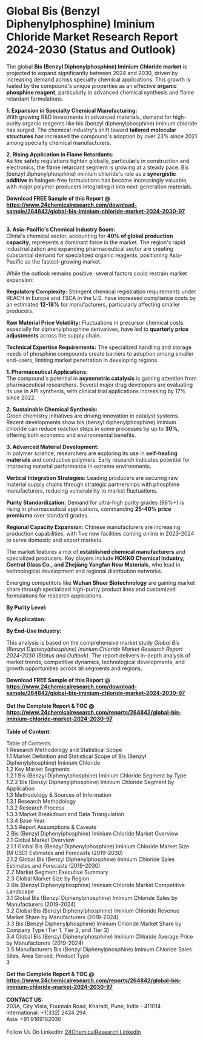 <h1>Global Bis (Benzyl Diphenylphosphine) Iminium Chloride Market Research Report 2024-2030 (Status and Outlook)</h1><p>The global <strong>Bis (Benzyl Diphenylphosphine) Iminium Chloride market</strong> is projected to expand significantly between 2024 and 2030, driven by increasing demand across specialty chemical applications. This growth is fueled by the compound's unique properties as an effective <strong>organic phosphine reagent</strong>, particularly in advanced chemical synthesis and flame retardant formulations.</p><p><strong>1. Expansion in Specialty Chemical Manufacturing:</strong><br>
With growing R&amp;D investments in advanced materials, demand for high-purity organic reagents like bis (benzyl diphenylphosphine) iminium chloride has surged. The chemical industry's shift toward <strong>tailored molecular structures</strong> has increased the compound's adoption by over 23% since 2021 among specialty chemical manufacturers.</p><p><strong>2. Rising Application in Flame Retardants:</strong><br>
As fire safety regulations tighten globally, particularly in construction and electronics, the flame retardant segment is growing at a steady pace. Bis (benzyl diphenylphosphine) iminium chloride's role as a <strong>synergistic additive</strong> in halogen-free formulations has become increasingly valuable, with major polymer producers integrating it into next-generation materials.</p><div><b>Download FREE Sample of this Report @ 
            <a href="https://www.24chemicalresearch.com/download-sample/264842/global-bis-iminium-chloride-market-2024-2030-97">
            https://www.24chemicalresearch.com/download-sample/264842/global-bis-iminium-chloride-market-2024-2030-97</a></b></div><br><p><strong>3. Asia-Pacific's Chemical Industry Boom:</strong><br>
China's chemical sector, accounting for <strong>40% of global production capacity</strong>, represents a dominant force in the market. The region's rapid industrialization and expanding pharmaceutical sector are creating substantial demand for specialized organic reagents, positioning Asia-Pacific as the fastest-growing market.</p><p>While the outlook remains positive, several factors could restrain market expansion:</p><p><strong>Regulatory Complexity:</strong> Stringent chemical registration requirements under REACH in Europe and TSCA in the U.S. have increased compliance costs by an estimated <strong>12-18%</strong> for manufacturers, particularly affecting smaller producers.</p><p><strong>Raw Material Price Volatility:</strong> Fluctuations in precursor chemical costs, especially for diphenylphosphine derivatives, have led to <strong>quarterly price adjustments</strong> across the supply chain.</p><p><strong>Technical Expertise Requirements:</strong> The specialized handling and storage needs of phosphine compounds create barriers to adoption among smaller end-users, limiting market penetration in developing regions.</p><p><strong>1. Pharmaceutical Applications:</strong><br>
The compound's potential in <strong>asymmetric catalysis</strong> is gaining attention from pharmaceutical researchers. Several major drug developers are evaluating its use in API synthesis, with clinical trial applications increasing by 17% since 2022.</p><p><strong>2. Sustainable Chemical Synthesis:</strong><br>
Green chemistry initiatives are driving innovation in catalyst systems. Recent developments show bis (benzyl diphenylphosphine) iminium chloride can reduce reaction steps in some processes by up to <strong>30%</strong>, offering both economic and environmental benefits.</p><p><strong>3. Advanced Material Development:</strong><br>
In polymer science, researchers are exploring its use in <strong>self-healing materials</strong> and conductive polymers. Early research indicates potential for improving material performance in extreme environments.</p><p><strong>Vertical Integration Strategies:</strong> Leading producers are securing raw material supply chains through strategic partnerships with phosphine manufacturers, reducing vulnerability to market fluctuations.</p><p><strong>Purity Standardization:</strong> Demand for ultra-high purity grades (98%+) is rising in pharmaceutical applications, commanding <strong>25-40% price premiums</strong> over standard grades.</p><p><strong>Regional Capacity Expansion:</strong> Chinese manufacturers are increasing production capabilities, with five new facilities coming online in 2023-2024 to serve domestic and export markets.</p><p>The market features a mix of <strong>established chemical manufacturers</strong> and specialized producers. Key players include <strong>HOKKO Chemical Industry, Central Glass Co., and Zhejiang Yangfan New Materials</strong>, who lead in technological development and regional distribution networks.</p><p>Emerging competitors like <strong>Wuhan Shuer Biotechnology</strong> are gaining market share through specialized high-purity product lines and customized formulations for research applications.</p><p><strong>By Purity Level:</strong></p><p><strong>By Application:</strong></p><p><strong>By End-Use Industry:</strong></p><p>This analysis is based on the comprehensive market study <em>Global Bis (Benzyl Diphenylphosphine) Iminium Chloride Market Research Report 2024-2030 (Status and Outlook)</em>. The report delivers in-depth analysis of market trends, competitive dynamics, technological developments, and growth opportunities across all segments and regions.</p><div><b>Download FREE Sample of this Report @ 
            <a href="https://www.24chemicalresearch.com/download-sample/264842/global-bis-iminium-chloride-market-2024-2030-97">
            https://www.24chemicalresearch.com/download-sample/264842/global-bis-iminium-chloride-market-2024-2030-97</a></b></div><br><div><b>Get the Complete Report & TOC @ 
            <a href="https://www.24chemicalresearch.com/reports/264842/global-bis-iminium-chloride-market-2024-2030-97">
            https://www.24chemicalresearch.com/reports/264842/global-bis-iminium-chloride-market-2024-2030-97</a></b></div><br>
            <b>Table of Content:</b><p>Table of Contents<br />
1 Research Methodology and Statistical Scope<br />
1.1 Market Definition and Statistical Scope of Bis (Benzyl Diphenylphosphine) Iminium Chloride<br />
1.2 Key Market Segments<br />
1.2.1 Bis (Benzyl Diphenylphosphine) Iminium Chloride Segment by Type<br />
1.2.2 Bis (Benzyl Diphenylphosphine) Iminium Chloride Segment by Application<br />
1.3 Methodology & Sources of Information<br />
1.3.1 Research Methodology<br />
1.3.2 Research Process<br />
1.3.3 Market Breakdown and Data Triangulation<br />
1.3.4 Base Year<br />
1.3.5 Report Assumptions & Caveats<br />
2 Bis (Benzyl Diphenylphosphine) Iminium Chloride Market Overview<br />
2.1 Global Market Overview<br />
2.1.1 Global Bis (Benzyl Diphenylphosphine) Iminium Chloride Market Size (M USD) Estimates and Forecasts (2019-2030)<br />
2.1.2 Global Bis (Benzyl Diphenylphosphine) Iminium Chloride Sales Estimates and Forecasts (2019-2030)<br />
2.2 Market Segment Executive Summary<br />
2.3 Global Market Size by Region<br />
3 Bis (Benzyl Diphenylphosphine) Iminium Chloride Market Competitive Landscape<br />
3.1 Global Bis (Benzyl Diphenylphosphine) Iminium Chloride Sales by Manufacturers (2019-2024)<br />
3.2 Global Bis (Benzyl Diphenylphosphine) Iminium Chloride Revenue Market Share by Manufacturers (2019-2024)<br />
3.3 Bis (Benzyl Diphenylphosphine) Iminium Chloride Market Share by Company Type (Tier 1, Tier 2, and Tier 3)<br />
3.4 Global Bis (Benzyl Diphenylphosphine) Iminium Chloride Average Price by Manufacturers (2019-2024)<br />
3.5 Manufacturers Bis (Benzyl Diphenylphosphine) Iminium Chloride Sales Sites, Area Served, Product Type<br />
3</p><div><b>Get the Complete Report & TOC @ 
            <a href="https://www.24chemicalresearch.com/reports/264842/global-bis-iminium-chloride-market-2024-2030-97">
            https://www.24chemicalresearch.com/reports/264842/global-bis-iminium-chloride-market-2024-2030-97</a></b></div><br><b>CONTACT US:</b><br>
            203A, City Vista, Fountain Road, Kharadi, Pune, India - 411014<br>
            International: +1(332) 2424 294<br>
            Asia: +91 9169162030 <br><br>
            Follow Us On LinkedIn: <a href="https://www.linkedin.com/company/24chemicalresearch/">24ChemicalResearch LinkedIn</a>